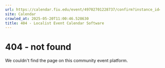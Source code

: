 ```yaml
---
url: https://calendar.fiu.edu/event/49702701228737/confirm?instance_id=49702701229762&return=https%3A%2F%2Fcalendar.fiu.edu%2FBBC
site: Calendar
crawled_at: 2025-05-20T11:00:46.528630
title: 404 - Localist Event Calendar Software
---
```


# 404 - not found
We couldn't find the page on this community event platform.
